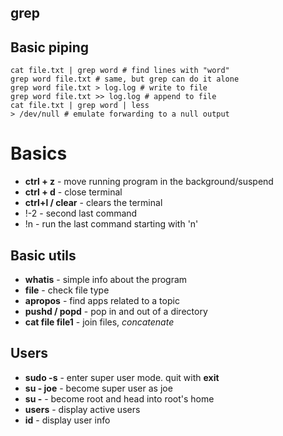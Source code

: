 ## grep

## Basic piping

```
cat file.txt | grep word # find lines with "word"
grep word file.txt # same, but grep can do it alone
grep word file.txt > log.log # write to file 
grep word file.txt >> log.log # append to file
cat file.txt | grep word | less
> /dev/null # emulate forwarding to a null output
```

# Basics

* __ctrl + z__ - move running program in the background/suspend
* __ctrl + d__ - close terminal
* __ctrl+l / clear__ - clears the terminal
* !-2 - second last command
* !n - run the last command starting with 'n'

## Basic utils

* __whatis__ - simple info about the program
* __file__ - check file type
* __apropos__ - find apps related to a topic
* __pushd / popd__ - pop in and out of a directory
* __cat file file1__ - join files, *concatenate*

## Users

* __sudo -s__ - enter super user mode. quit with __exit__
* __su - joe__ - become super user as joe
* __su -__ - become root and head into root's home
* __users__ - display active users
* __id__ - display user info


